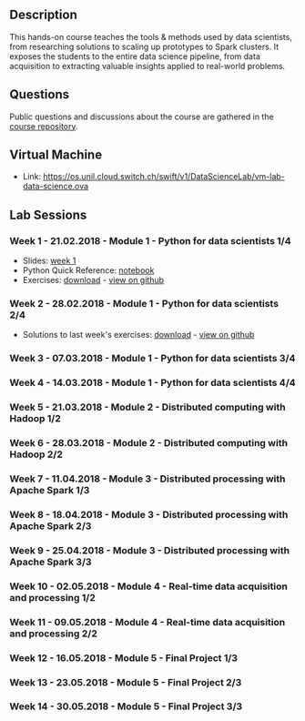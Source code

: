 ## Description

This hands-on course teaches the tools & methods used by data scientists, from researching solutions to scaling up prototypes to Spark clusters. It exposes the students to the entire data science pipeline, from data acquisition to extracting valuable insights applied to real-world problems.

## Questions

Public questions and discussions about the course are gathered in the [course repository](https://github.com/dslab2018/dslab2018.github.io/issues?utf8=✓&q=is%3Aissue).

## Virtual Machine
- Link: <https://os.unil.cloud.switch.ch/swift/v1/DataScienceLab/vm-lab-data-science.ova>

## Lab Sessions

### Week 1 - 21.02.2018 - Module 1 - Python for data scientists 1/4
- Slides: [week 1](/slides/DSLab_week1.pptx)
- Python Quick Reference: [notebook](http://nbviewer.jupyter.org/github/justmarkham/python-reference/blob/master/reference.ipynb)
- Exercises: [download](/notebooks/DSLab_week1_CCPython.ipynb) - [view on github](https://github.com/dslab2018/dslab2018.github.io/blob/master/notebooks/DSLab_week1_CCPython.ipynb)

### Week 2 - 28.02.2018 - Module 1 - Python for data scientists 2/4
- Solutions to last week's exercises: [download](/notebooks/DSLab_week1_CCPython-Solution.ipynb) - [view on github](https://github.com/dslab2018/dslab2018.github.io/blob/master/notebooks/DSLab_week1_CCPython-Solution.ipynb)

### Week 3 - 07.03.2018 - Module 1 - Python for data scientists 3/4

### Week 4 - 14.03.2018 - Module 1 - Python for data scientists 4/4

### Week 5 - 21.03.2018 - Module 2 - Distributed computing with Hadoop 1/2

### Week 6 - 28.03.2018 - Module 2 - Distributed computing with Hadoop 2/2

### Week 7 - 11.04.2018 - Module 3 - Distributed processing with Apache Spark 1/3

### Week 8 - 18.04.2018 - Module 3 - Distributed processing with Apache Spark 2/3

### Week 9 - 25.04.2018 - Module 3 - Distributed processing with Apache Spark 3/3

### Week 10 - 02.05.2018 - Module 4 - Real-time data acquisition and processing 1/2

### Week 11 - 09.05.2018 - Module 4 - Real-time data acquisition and processing 2/2

### Week 12 - 16.05.2018 - Module 5 - Final Project 1/3

### Week 13 - 23.05.2018 - Module 5 - Final Project 2/3

### Week 14 - 30.05.2018 - Module 5 - Final Project 3/3
